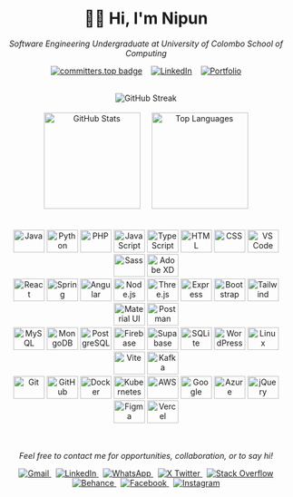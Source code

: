<div align="center">
  
# 👨‍💻 Hi, I'm Nipun  
*Software Engineering Undergraduate at University of Colombo School of Computing*

  [![committers.top badge](https://user-badge.committers.top/sri_lanka/NipunBasnayake.svg)](https://user-badge.committers.top/sri_lanka/NipunBasnayake)
  &nbsp;&nbsp;
  [![LinkedIn](https://img.shields.io/badge/LinkedIn-Profile-blue?logo=linkedin&style=flat)](https://www.linkedin.com/in/nipunbasnayake/)
  &nbsp;&nbsp;
  [![Portfolio](https://img.shields.io/badge/Portfolio-WebSite-orange?style=flat)](https://portfolio-2025-xi-brown.vercel.app/)
</div>

<br/>

<div align="center">
    <img src="https://nirzak-streak-stats.vercel.app/?user=NipunBasnayake&theme=transparent&hide_border=false" alt="GitHub Streak" />
</div>

<br/>

<div align="center">
  <img src="https://github-readme-stats.vercel.app/api?username=NipunBasnayake&theme=transparent&hide_border=false&include_all_commits=false&count_private=false" height="170" alt="GitHub Stats" />
  &nbsp;&nbsp;&nbsp;
  <img src="https://github-readme-stats.vercel.app/api/top-langs/?username=NipunBasnayake&theme=transparent&hide_border=false&include_all_commits=false&count_private=false&layout=compact" height="170" alt="Top Languages" />
</div>

<br/>
<br/>

<div align="center">
  <img src="https://skillicons.dev/icons?i=java" height="40" alt="Java" width="55" />
  <img src="https://skillicons.dev/icons?i=py" height="40" alt="Python" width="55" />
  <img src="https://skillicons.dev/icons?i=php" height="40" alt="PHP" width="55" />
  <img src="https://skillicons.dev/icons?i=js" height="40" alt="JavaScript" width="55" />
  <img src="https://skillicons.dev/icons?i=ts" height="40" alt="TypeScript" width="55" />
  <img src="https://skillicons.dev/icons?i=html" height="40" alt="HTML" width="55" />
  <img src="https://skillicons.dev/icons?i=css" height="40" alt="CSS" width="55" />
  <img src="https://skillicons.dev/icons?i=vscode" height="40" alt="VS Code" width="55" />
  <img src="https://skillicons.dev/icons?i=sass" height="40" alt="Sass" width="55" />
  <img src="https://skillicons.dev/icons?i=xd" height="40" alt="Adobe XD" width="55" />
  <br/>
  <img src="https://skillicons.dev/icons?i=react" height="40" alt="React" width="55" />
  <img src="https://skillicons.dev/icons?i=spring" height="40" alt="Spring" width="55" />
  <img src="https://skillicons.dev/icons?i=angular" height="40" alt="Angular" width="55" />
  <img src="https://skillicons.dev/icons?i=nodejs" height="40" alt="Node.js" width="55" />
  <img src="https://skillicons.dev/icons?i=threejs" height="40" alt="Three.js" width="55" />
  <img src="https://skillicons.dev/icons?i=express" height="40" alt="Express" width="55" />
  <img src="https://skillicons.dev/icons?i=bootstrap" height="40" alt="Bootstrap" width="55" />
  <img src="https://skillicons.dev/icons?i=tailwind" height="40" alt="Tailwind" width="55" />
  <img src="https://skillicons.dev/icons?i=materialui" height="40" alt="Material UI" width="55" />
  <img src="https://skillicons.dev/icons?i=postman" height="40" alt="Postman" width="55" />
  <br/>
  <img src="https://skillicons.dev/icons?i=mysql" height="40" alt="MySQL" width="55" />
  <img src="https://skillicons.dev/icons?i=mongodb" height="40" alt="MongoDB" width="55" />
  <img src="https://skillicons.dev/icons?i=postgres" height="40" alt="PostgreSQL" width="55" />
  <img src="https://skillicons.dev/icons?i=firebase" height="40" alt="Firebase" width="55" />
  <img src="https://skillicons.dev/icons?i=supabase" height="40" alt="Supabase" width="55" />
  <img src="https://skillicons.dev/icons?i=sqlite" height="40" alt="SQLite" width="55" />
  <img src="https://skillicons.dev/icons?i=wordpress" height="40" alt="WordPress" width="55" />
  <img src="https://skillicons.dev/icons?i=linux" height="40" alt="Linux" width="55" />
  <img src="https://skillicons.dev/icons?i=vite" height="40" alt="Vite" width="55" />
  <img src="https://skillicons.dev/icons?i=kafka" height="40" alt="Kafka" width="55" />
  <br/>
  <img src="https://skillicons.dev/icons?i=git" height="40" alt="Git" width="55" />
  <img src="https://skillicons.dev/icons?i=github" height="40" alt="GitHub" width="55" />
  <img src="https://skillicons.dev/icons?i=docker" height="40" alt="Docker" width="55" />
  <img src="https://skillicons.dev/icons?i=kubernetes" height="40" alt="Kubernetes" width="55" />
  <img src="https://skillicons.dev/icons?i=aws" height="40" alt="AWS" width="55" />
  <img src="https://skillicons.dev/icons?i=gcp" height="40" alt="Google Cloud Platform" width="55" />
  <img src="https://skillicons.dev/icons?i=azure" height="40" alt="Azure" width="55" />
  <img src="https://skillicons.dev/icons?i=jquery" height="40" alt="jQuery" width="55" />
  <img src="https://skillicons.dev/icons?i=figma" height="40" alt="Figma" width="55" />
  <img src="https://skillicons.dev/icons?i=vercel" height="40" alt="Vercel" width="55" />
</div>

<br/>

## 

<p align="center">
  <em>Feel free to contact me for opportunities, collaboration, or to say hi!</em>
</p>

<p align="center">
  <a href="mailto:nipunsathsara1999@gmail.com" title="Email">
    <img src="https://img.shields.io/badge/Gmail-EA4335?style=for-the-badge&logo=gmail&logoColor=white" alt="Gmail" />
  </a>
  &nbsp;
  <a href="https://linkedin.com/in/nipunbasnayake" title="LinkedIn">
    <img src="https://img.shields.io/badge/LinkedIn-0A66C2?style=for-the-badge&logo=linkedin&logoColor=white" alt="LinkedIn" />
  </a>
  &nbsp;
  <a href="https://wa.me/94778806029" title="WhatsApp">
    <img src="https://img.shields.io/badge/WhatsApp-25D366?style=for-the-badge&logo=whatsapp&logoColor=white" alt="WhatsApp" />
  </a>
  &nbsp;
  <a href="https://x.com/Nipun_Sathsara1" title="X (Twitter)">
    <img src="https://img.shields.io/badge/X-000000?style=for-the-badge&logo=twitter&logoColor=white" alt="X Twitter" />
  </a>
  &nbsp;
  <a href="https://stackoverflow.com/users/21399029/nipun-sathsara" title="Stack Overflow">
    <img src="https://img.shields.io/badge/StackOverflow-F58025?style=for-the-badge&logo=stackoverflow&logoColor=white" alt="Stack Overflow" />
  </a>
  <br/>
  <a href="https://www.behance.net/nipunsathsara" title="Behance">
    <img src="https://img.shields.io/badge/Behance-1769FF?style=for-the-badge&logo=behance&logoColor=white" alt="Behance" />
  </a>
  &nbsp;
  <a href="https://facebook.com/nipun.s99" title="Facebook">
    <img src="https://img.shields.io/badge/Facebook-1877F2?style=for-the-badge&logo=facebook&logoColor=white" alt="Facebook" />
  </a>
  &nbsp;
  <a href="https://instagram.com/nipun__s" title="Instagram">
    <img src="https://img.shields.io/badge/Instagram-E4405F?style=for-the-badge&logo=instagram&logoColor=white" alt="Instagram" />
  </a>
</p>
